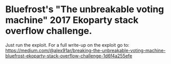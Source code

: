 Bluefrost's "The unbreakable voting machine" 2017 Ekoparty stack overflow challenge.
===========

Just run the exploit. For a full write-up on the exploit go to:
https://medium.com/@alex91ar/breaking-the-unbreakable-voting-machine-bluefrost-ekoparty-stack-overflow-challenge-1d6f4a255efe
